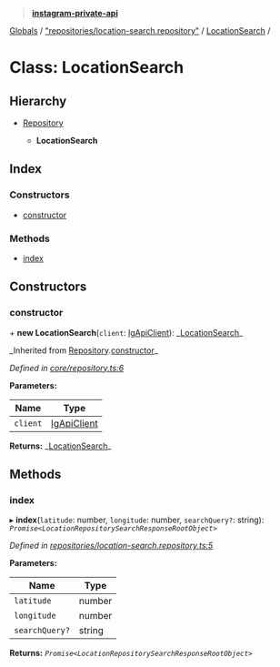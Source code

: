 > **[instagram-private-api](../README.md)**

[Globals](../README.md) / ["repositories/location-search.repository"](../modules/_repositories_location_search_repository_.md) / [LocationSearch](_repositories_location_search_repository_.locationsearch.md) /

# Class: LocationSearch

## Hierarchy

- [Repository](_core_repository_.repository.md)

  - **LocationSearch**

## Index

### Constructors

- [constructor](_repositories_location_search_repository_.locationsearch.md#constructor)

### Methods

- [index](_repositories_location_search_repository_.locationsearch.md#index)

## Constructors

### constructor

\+ **new LocationSearch**(`client`: [IgApiClient](_core_client_.igapiclient.md)): _[LocationSearch](\_repositories_location_search_repository_.locationsearch.md)\_

_Inherited from [Repository](\_core_repository_.repository.md).[constructor](_core_repository_.repository.md#constructor)\_

_Defined in [core/repository.ts:6](https://github.com/realinstadude/instagram-private-api/blob/4ae8fec/src/core/repository.ts#L6)_

**Parameters:**

| Name     | Type                                        |
| -------- | ------------------------------------------- |
| `client` | [IgApiClient](_core_client_.igapiclient.md) |

**Returns:** _[LocationSearch](\_repositories_location_search_repository_.locationsearch.md)\_

## Methods

### index

▸ **index**(`latitude`: number, `longitude`: number, `searchQuery?`: string): _`Promise<LocationRepositorySearchResponseRootObject>`_

_Defined in [repositories/location-search.repository.ts:5](https://github.com/realinstadude/instagram-private-api/blob/4ae8fec/src/repositories/location-search.repository.ts#L5)_

**Parameters:**

| Name           | Type   |
| -------------- | ------ |
| `latitude`     | number |
| `longitude`    | number |
| `searchQuery?` | string |

**Returns:** _`Promise<LocationRepositorySearchResponseRootObject>`_
